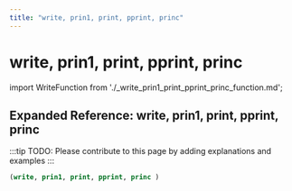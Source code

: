 ```yaml
---
title: "write, prin1, print, pprint, princ"
---
```


# write, prin1, print, pprint, princ

import WriteFunction from './_write_prin1_print_pprint_princ_function.md';

<WriteFunction />

## Expanded Reference: write, prin1, print, pprint, princ

:::tip
TODO: Please contribute to this page by adding explanations and examples
:::

```lisp
(write, prin1, print, pprint, princ )
```

